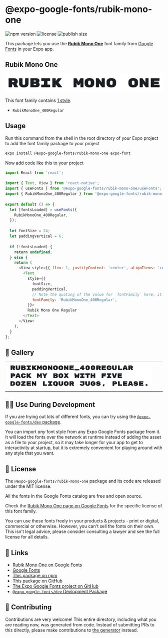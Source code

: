 # @expo-google-fonts/rubik-mono-one

![npm version](https://flat.badgen.net/npm/v/@expo-google-fonts/rubik-mono-one)
![license](https://flat.badgen.net/github/license/expo/google-fonts)
![publish size](https://flat.badgen.net/packagephobia/install/@expo-google-fonts/rubik-mono-one)

This package lets you use the [**Rubik Mono One**](https://fonts.google.com/specimen/Rubik+Mono+One) font family from [Google Fonts](https://fonts.google.com/) in your Expo app.

## Rubik Mono One

![Rubik Mono One](./font-family.png)

This font family contains [1 style](#-gallery).

- `RubikMonoOne_400Regular`

## Usage

Run this command from the shell in the root directory of your Expo project to add the font family package to your project
```sh
expo install @expo-google-fonts/rubik-mono-one expo-font
```

Now add code like this to your project
```js
import React from 'react';

import { Text, View } from 'react-native';
import { useFonts } from '@expo-google-fonts/rubik-mono-one/useFonts';
import { RubikMonoOne_400Regular } from '@expo-google-fonts/rubik-mono-one/400Regular';

export default () => {
  let [fontsLoaded] = useFonts({
    RubikMonoOne_400Regular,
  });

  let fontSize = 24;
  let paddingVertical = 6;

  if (!fontsLoaded) {
    return undefined;
  } else {
    return (
      <View style={{ flex: 1, justifyContent: 'center', alignItems: 'center' }}>
        <Text
          style={{
            fontSize,
            paddingVertical,
            // Note the quoting of the value for `fontFamily` here; it expects a string!
            fontFamily: 'RubikMonoOne_400Regular',
          }}>
          Rubik Mono One Regular
        </Text>
      </View>
    );
  }
};

```

## 🔡 Gallery


||||
|-|-|-|
|![RubikMonoOne_400Regular](.//400Regular/RubikMonoOne_400Regular.ttf.png)||||


## 👩‍💻 Use During Development

If you are trying out lots of different fonts, you can try using the [`@expo-google-fonts/dev` package](https://github.com/freeboub/google-fonts/tree/master/font-packages/dev#readme).

You can import *any* font style from any Expo Google Fonts package from it. It will load the fonts
over the network at runtime instead of adding the asset as a file to your project, so it may take longer
for your app to get to interactivity at startup, but it is extremely convenient
for playing around with any style that you want.

## 📖 License

The `@expo-google-fonts/rubik-mono-one` package and its code are released under the MIT license.

All the fonts in the Google Fonts catalog are free and open source.

Check the [Rubik Mono One page on Google Fonts](https://fonts.google.com/specimen/Rubik+Mono+One) for the specific license of this font family.

You can use these fonts freely in your products & projects - print or digital, commercial or otherwise. However, you can't sell the fonts on their own. This isn't legal advice, please consider consulting a lawyer and see the full license for all details.

## 🔗 Links

- [Rubik Mono One on Google Fonts](https://fonts.google.com/specimen/Rubik+Mono+One)
- [Google Fonts](https://fonts.google.com/)
- [This package on npm](https://www.npmjs.com/package/@expo-google-fonts/rubik-mono-one)
- [This package on GitHub](https://github.com/freeboub/google-fonts/tree/master/font-packages/rubik-mono-one)
- [The Expo Google Fonts project on GitHub](https://github.com/freeboub/google-fonts)
- [`@expo-google-fonts/dev` Devlopment Package](https://github.com/freeboub/google-fonts/tree/master/font-packages/dev)

## 🤝 Contributing

Contributions are very welcome! This entire directory, including what you are reading now, was generated from code. Instead of submitting PRs to this directly, please make contributions to [the generator](https://github.com/freeboub/google-fonts/tree/master/packages/generator) instead.
